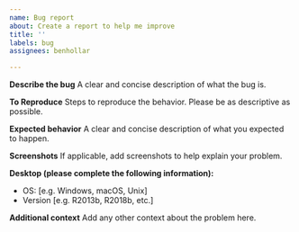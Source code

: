 ```yaml
---
name: Bug report
about: Create a report to help me improve
title: ''
labels: bug
assignees: benhollar

---
```


**Describe the bug**
A clear and concise description of what the bug is.

**To Reproduce**
Steps to reproduce the behavior. Please be as descriptive as possible.

**Expected behavior**
A clear and concise description of what you expected to happen.

**Screenshots**
If applicable, add screenshots to help explain your problem.

**Desktop (please complete the following information):**
 - OS: [e.g. Windows, macOS, Unix]
 - Version [e.g. R2013b, R2018b, etc.]

**Additional context**
Add any other context about the problem here.
